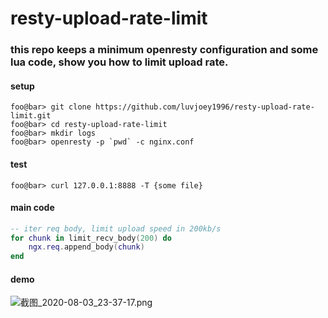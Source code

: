# resty-upload-rate-limit

### this repo keeps a minimum openresty configuration and some lua code, show you how to limit upload rate.

#### setup
```console
foo@bar> git clone https://github.com/luvjoey1996/resty-upload-rate-limit.git
foo@bar> cd resty-upload-rate-limit
foo@bar> mkdir logs
foo@bar> openresty -p `pwd` -c nginx.conf
```

#### test
```console
foo@bar> curl 127.0.0.1:8888 -T {some file}
```

#### main code
```lua
-- iter req body, limit upload speed in 200kb/s
for chunk in limit_recv_body(200) do
    ngx.req.append_body(chunk)
end
```

#### demo
![截图_2020-08-03_23-37-17.png](https://i.loli.net/2020/08/03/Z5JlBWvPNEpYhsk.png)
